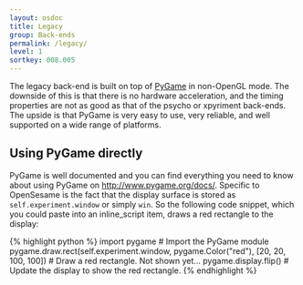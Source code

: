 ```yaml
---
layout: osdoc
title: Legacy
group: Back-ends
permalink: /legacy/
level: 1
sortkey: 008.005
---
```


The legacy back-end is built on top of [PyGame][] in non-OpenGL mode. The downside of this is that there is no hardware acceleration, and the timing properties are not as good as that of the psycho or xpyriment back-ends. The upside is that PyGame is very easy to use, very reliable, and well supported on a wide range of platforms.

Using PyGame directly
---------------------

PyGame is well documented and you can find everything you need to know about using PyGame on <http://www.pygame.org/docs/>. Specific to OpenSesame is the fact that the display surface is stored as `self.experiment.window` or simply `win`. So the following code snippet, which you could paste into an inline_script item, draws a red rectangle to the display:

{% highlight python %}
import pygame # Import the PyGame module
pygame.draw.rect(self.experiment.window, pygame.Color("red"),
	[20, 20, 100, 100]) # Draw a red rectangle. Not shown yet...
pygame.display.flip() # Update the display to show the red rectangle.
{% endhighlight %}

[pygame]: http://www.pygame.org/